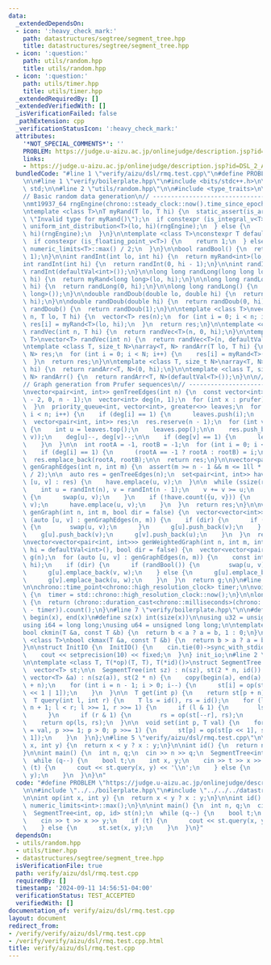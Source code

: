 ```yaml
---
data:
  _extendedDependsOn:
  - icon: ':heavy_check_mark:'
    path: datastructures/segtree/segment_tree.hpp
    title: datastructures/segtree/segment_tree.hpp
  - icon: ':question:'
    path: utils/random.hpp
    title: utils/random.hpp
  - icon: ':question:'
    path: utils/timer.hpp
    title: utils/timer.hpp
  _extendedRequiredBy: []
  _extendedVerifiedWith: []
  _isVerificationFailed: false
  _pathExtension: cpp
  _verificationStatusIcon: ':heavy_check_mark:'
  attributes:
    '*NOT_SPECIAL_COMMENTS*': ''
    PROBLEM: https://judge.u-aizu.ac.jp/onlinejudge/description.jsp?id=DSL_2_A
    links:
    - https://judge.u-aizu.ac.jp/onlinejudge/description.jsp?id=DSL_2_A
  bundledCode: "#line 1 \"verify/aizu/dsl/rmq.test.cpp\"\n#define PROBLEM \"https://judge.u-aizu.ac.jp/onlinejudge/description.jsp?id=DSL_2_A\"\
    \n\n#line 1 \"verify/boilerplate.hpp\"\n#include <bits/stdc++.h>\n\nusing namespace\
    \ std;\n\n#line 2 \"utils/random.hpp\"\n\n#include <type_traits>\n\n// ----------------------------------------------------\n\
    // Basic random data generation\n// ----------------------------------------------------\n\
    \nmt19937_64 rngEngine(chrono::steady_clock::now().time_since_epoch().count());\n\
    \ntemplate <class T>\nT myRand(T lo, T hi) {\n  static_assert(is_arithmetic_v<T>,\
    \ \"Invalid type for myRand()\");\n  if constexpr (is_integral_v<T>) {\n    return\
    \ uniform_int_distribution<T>(lo, hi)(rngEngine);\n  } else {\n    return uniform_real_distribution<T>(lo,\
    \ hi)(rngEngine);\n  }\n}\n\ntemplate <class T>\nconstexpr T defaultVal() {\n\
    \  if constexpr (is_floating_point_v<T>) {\n    return 1;\n  } else {\n    return\
    \ numeric_limits<T>::max() / 2;\n  }\n}\n\nbool randBool() {\n  return myRand<int>(0,\
    \ 1);\n}\n\nint randInt(int lo, int hi) {\n  return myRand<int>(lo, hi);\n}\n\n\
    int randInt(int hi) {\n  return randInt(0, hi - 1);\n}\n\nint randInt() {\n  return\
    \ randInt(defaultVal<int>());\n}\n\nlong long randLong(long long lo, long long\
    \ hi) {\n  return myRand<long long>(lo, hi);\n}\n\nlong long randLong(long long\
    \ hi) {\n  return randLong(0, hi);\n}\n\nlong long randLong() {\n  return randLong(defaultVal<long\
    \ long>());\n}\n\ndouble randDoub(double lo, double hi) {\n  return myRand<double>(lo,\
    \ hi);\n}\n\ndouble randDoub(double hi) {\n  return randDoub(0, hi);\n}\n\ndouble\
    \ randDoub() {\n  return randDoub(1);\n}\n\ntemplate <class T>\nvector<T> randVec(int\
    \ n, T lo, T hi) {\n  vector<T> res(n);\n  for (int i = 0; i < n; i++) {\n   \
    \ res[i] = myRand<T>(lo, hi);\n  }\n  return res;\n}\n\ntemplate <class T>\nvector<T>\
    \ randVec(int n, T hi) {\n  return randVec<T>(n, 0, hi);\n}\n\ntemplate <class\
    \ T>\nvector<T> randVec(int n) {\n  return randVec<T>(n, defaultVal<T>());\n}\n\
    \ntemplate <class T, size_t N>\narray<T, N> randArr(T lo, T hi) {\n  array<T,\
    \ N> res;\n  for (int i = 0; i < N; i++) {\n    res[i] = myRand<T>(lo, hi);\n\
    \  }\n  return res;\n}\n\ntemplate <class T, size_t N>\narray<T, N> randArr(T\
    \ hi) {\n  return randArr<T, N>(0, hi);\n}\n\ntemplate <class T, size_t N>\narray<T,\
    \ N> randArr() {\n  return randArr<T, N>(defaultVal<T>());\n}\n\n// ----------------------------------------------------\n\
    // Graph generation from Prufer sequences\n// ----------------------------------------------------\n\
    \nvector<pair<int, int>> genTreeEdges(int n) {\n  const vector<int> prufer = randVec(n\
    \ - 2, 0, n - 1);\n  vector<int> deg(n, 1);\n  for (int x : prufer) {\n    deg[x]++;\n\
    \  }\n  priority_queue<int, vector<int>, greater<>> leaves;\n  for (int i = 0;\
    \ i < n; i++) {\n    if (deg[i] == 1) {\n      leaves.push(i);\n    }\n  }\n\n\
    \  vector<pair<int, int>> res;\n  res.reserve(n - 1);\n  for (int v : prufer)\
    \ {\n    int u = leaves.top();\n    leaves.pop();\n\n    res.push_back(minmax(u,\
    \ v));\n    deg[u]--, deg[v]--;\n\n    if (deg[v] == 1) {\n      leaves.push(v);\n\
    \    }\n  }\n\n  int rootA = -1, rootB = -1;\n  for (int i = 0; i < n; i++) {\n\
    \    if (deg[i] == 1) {\n      (rootA == -1 ? rootA : rootB) = i;\n    }\n  }\n\
    \  res.emplace_back(rootA, rootB);\n\n  return res;\n}\n\nvector<pair<int, int>>\
    \ genGraphEdges(int n, int m) {\n  assert(m >= n - 1 && m <= 1ll * n * (n - 1)\
    \ / 2);\n\n  auto res = genTreeEdges(n);\n  set<pair<int, int>> have;\n  for (auto\
    \ [u, v] : res) {\n    have.emplace(u, v);\n  }\n\n  while (ssize(res) < m) {\n\
    \    int u = randInt(n), v = randInt(n - 1);\n    v += v >= u;\n    if (u > v)\
    \ {\n      swap(u, v);\n    }\n    if (!have.count({u, v})) {\n      res.emplace_back(u,\
    \ v);\n      have.emplace(u, v);\n    }\n  }\n  return res;\n}\n\nvector<vector<int>>\
    \ genGraph(int n, int m, bool dir = false) {\n  vector<vector<int>> g(n);\n  for\
    \ (auto [u, v] : genGraphEdges(n, m)) {\n    if (dir) {\n      if (randBool())\
    \ {\n        swap(u, v);\n      }\n      g[u].push_back(v);\n    } else {\n  \
    \    g[u].push_back(v);\n      g[v].push_back(u);\n    }\n  }\n  return g;\n}\n\
    \nvector<vector<pair<int, int>>> genWeightedGraph(int n, int m, int lo = 1, int\
    \ hi = defaultVal<int>(), bool dir = false) {\n  vector<vector<pair<int, int>>>\
    \ g(n);\n  for (auto [u, v] : genGraphEdges(n, m)) {\n    const int w = randInt(lo,\
    \ hi);\n    if (dir) {\n      if (randBool()) {\n        swap(u, v);\n      }\n\
    \      g[u].emplace_back(v, w);\n    } else {\n      g[u].emplace_back(v, w);\n\
    \      g[v].emplace_back(u, w);\n    }\n  }\n  return g;\n}\n#line 2 \"utils/timer.hpp\"\
    \n\nchrono::time_point<chrono::high_resolution_clock> timer;\n\nvoid startTimer()\
    \ {\n  timer = std::chrono::high_resolution_clock::now();\n}\n\nlong long elapsed()\
    \ {\n  return (chrono::duration_cast<chrono::milliseconds>(chrono::high_resolution_clock::now()\
    \ - timer)).count();\n}\n#line 7 \"verify/boilerplate.hpp\"\n\n#define all(x)\
    \ begin(x), end(x)\n#define sz(x) int(size(x))\n\nusing u32 = unsigned int;\n\
    using i64 = long long;\nusing u64 = unsigned long long;\n\ntemplate <class T>\n\
    bool ckmin(T &a, const T &b) {\n  return b < a ? a = b, 1 : 0;\n}\n\ntemplate\
    \ <class T>\nbool ckmax(T &a, const T &b) {\n  return b > a ? a = b, 1 : 0;\n\
    }\n\nstruct InitIO {\n  InitIO() {\n    cin.tie(0)->sync_with_stdio(0);\n    cin.exceptions(cin.failbit);\n\
    \    cout << setprecision(10) << fixed;\n  }\n} init_io;\n#line 2 \"datastructures/segtree/segment_tree.hpp\"\
    \n\ntemplate <class T, T(*op)(T, T), T(*id)()>\nstruct SegmentTree {\n  int n;\n\
    \  vector<T> st;\n\n  SegmentTree(int sz) : n(sz), st(2 * n, id()) {}\n\n  SegmentTree(const\
    \ vector<T> &a) : n(sz(a)), st(2 * n) {\n    copy(begin(a), end(a), begin(st)\
    \ + n);\n    for (int i = n - 1; i > 0; i--) {\n      st[i] = op(st[i << 1], st[i\
    \ << 1 | 1]);\n    }\n  }\n\n  T get(int p) {\n    return st[p + n];\n  }\n\n\
    \  T query(int l, int r) {\n    T ls = id(), rs = id();\n    for (l += n, r +=\
    \ n + 1; l < r; l >>= 1, r >>= 1) {\n      if (l & 1) {\n        ls = op(ls, st[l++]);\n\
    \      }\n      if (r & 1) {\n        rs = op(st[--r], rs);\n      }\n    }\n\
    \    return op(ls, rs);\n  }\n\n  void set(int p, T val) {\n    for (st[p += n]\
    \ = val, p >>= 1; p > 0; p >>= 1) {\n      st[p] = op(st[p << 1], st[p << 1 |\
    \ 1]);\n    }\n  }\n};\n#line 5 \"verify/aizu/dsl/rmq.test.cpp\"\n\nint op(int\
    \ x, int y) {\n  return x < y ? x : y;\n}\n\nint id() {\n  return numeric_limits<int>::max();\n\
    }\n\nint main() {\n  int n, q;\n  cin >> n >> q;\n  SegmentTree<int, op, id> st(n);\n\
    \  while (q--) {\n    bool t;\n    int x, y;\n    cin >> t >> x >> y;\n    if\
    \ (t) {\n      cout << st.query(x, y) << '\\n';\n    } else {\n      st.set(x,\
    \ y);\n    }\n  }\n}\n"
  code: "#define PROBLEM \"https://judge.u-aizu.ac.jp/onlinejudge/description.jsp?id=DSL_2_A\"\
    \n\n#include \"../../boilerplate.hpp\"\n#include \"../../../datastructures/segtree/segment_tree.hpp\"\
    \n\nint op(int x, int y) {\n  return x < y ? x : y;\n}\n\nint id() {\n  return\
    \ numeric_limits<int>::max();\n}\n\nint main() {\n  int n, q;\n  cin >> n >> q;\n\
    \  SegmentTree<int, op, id> st(n);\n  while (q--) {\n    bool t;\n    int x, y;\n\
    \    cin >> t >> x >> y;\n    if (t) {\n      cout << st.query(x, y) << '\\n';\n\
    \    } else {\n      st.set(x, y);\n    }\n  }\n}"
  dependsOn:
  - utils/random.hpp
  - utils/timer.hpp
  - datastructures/segtree/segment_tree.hpp
  isVerificationFile: true
  path: verify/aizu/dsl/rmq.test.cpp
  requiredBy: []
  timestamp: '2024-09-11 14:56:51-04:00'
  verificationStatus: TEST_ACCEPTED
  verifiedWith: []
documentation_of: verify/aizu/dsl/rmq.test.cpp
layout: document
redirect_from:
- /verify/verify/aizu/dsl/rmq.test.cpp
- /verify/verify/aizu/dsl/rmq.test.cpp.html
title: verify/aizu/dsl/rmq.test.cpp
---
```

